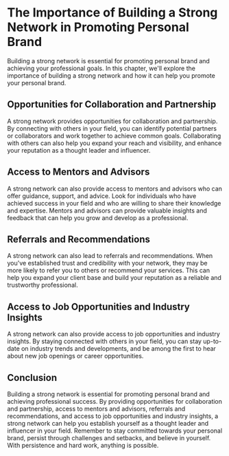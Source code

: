 The Importance of Building a Strong Network in Promoting Personal Brand
=============================================================================================================

Building a strong network is essential for promoting personal brand and achieving your professional goals. In this chapter, we'll explore the importance of building a strong network and how it can help you promote your personal brand.

Opportunities for Collaboration and Partnership
-----------------------------------------------

A strong network provides opportunities for collaboration and partnership. By connecting with others in your field, you can identify potential partners or collaborators and work together to achieve common goals. Collaborating with others can also help you expand your reach and visibility, and enhance your reputation as a thought leader and influencer.

Access to Mentors and Advisors
------------------------------

A strong network can also provide access to mentors and advisors who can offer guidance, support, and advice. Look for individuals who have achieved success in your field and who are willing to share their knowledge and expertise. Mentors and advisors can provide valuable insights and feedback that can help you grow and develop as a professional.

Referrals and Recommendations
-----------------------------

A strong network can also lead to referrals and recommendations. When you've established trust and credibility with your network, they may be more likely to refer you to others or recommend your services. This can help you expand your client base and build your reputation as a reliable and trustworthy professional.

Access to Job Opportunities and Industry Insights
-------------------------------------------------

A strong network can also provide access to job opportunities and industry insights. By staying connected with others in your field, you can stay up-to-date on industry trends and developments, and be among the first to hear about new job openings or career opportunities.

Conclusion
----------

Building a strong network is essential for promoting personal brand and achieving professional success. By providing opportunities for collaboration and partnership, access to mentors and advisors, referrals and recommendations, and access to job opportunities and industry insights, a strong network can help you establish yourself as a thought leader and influencer in your field. Remember to stay committed towards your personal brand, persist through challenges and setbacks, and believe in yourself. With persistence and hard work, anything is possible.
